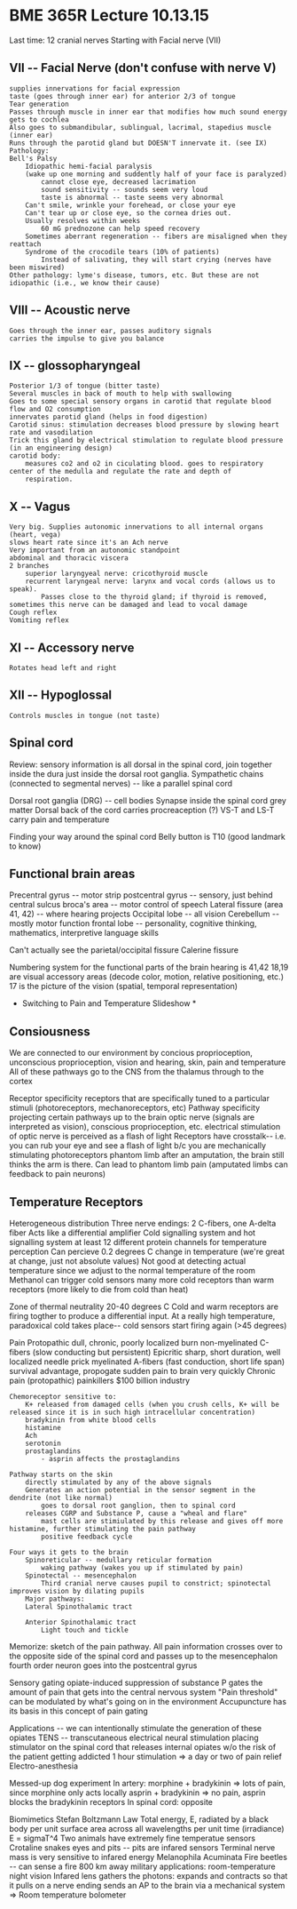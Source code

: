 BME 365R Lecture 10.13.15
==

Last time: 12 cranial nerves
Starting with Facial nerve (VII)

VII -- Facial Nerve  (don't confuse with nerve V)
--
	supplies innervations for facial expression
	taste (goes through inner ear) for anterior 2/3 of tongue
	Tear generation
	Passes through muscle in inner ear that modifies how much sound energy gets to cochlea
	Also goes to submandibular, sublingual, lacrimal, stapedius muscle (inner ear)
	Runs through the parotid gland but DOESN'T innervate it. (see IX)
	Pathology:
	Bell's Palsy
		Idiopathic hemi-facial paralysis
		(wake up one morning and suddently half of your face is paralyzed)
			cannot close eye, decreased lacrimation
			sound sensitivity -- sounds seem very loud
			taste is abnormal -- taste seems very abnormal
		Can't smile, wrinkle your forehead, or close your eye
		Can't tear up or close eye, so the cornea dries out.
		Usually resolves within weeks
			60 mG prednozone can help speed recovery
		Sometimes aberrant regeneration -- fibers are misaligned when they reattach 
		Syndrome of the crocodile tears (10% of patients)
			Instead of salivating, they will start crying (nerves have been miswired)
	Other pathology: lyme's disease, tumors, etc. But these are not idiopathic (i.e., we know their cause)

VIII -- Acoustic nerve
--
	Goes through the inner ear, passes auditory signals
	carries the impulse to give you balance

IX -- glossopharyngeal
--
	Posterior 1/3 of tongue (bitter taste)
	Several muscles in back of mouth to help with swallowing
	Goes to some special sensory organs in carotid that regulate blood flow and O2 consumption
	innervates parotid gland (helps in food digestion)
	Carotid sinus: stimulation decreases blood pressure by slowing heart rate and vasodilation
	Trick this gland by electrical stimulation to regulate blood pressure (in an engineering design)
	carotid body:
		measures co2 and o2 in ciculating blood. goes to respiratory center of the medulla and regulate the rate and depth of 
		respiration.

X -- Vagus
--
	Very big. Supplies autonomic innervations to all internal organs (heart, vega)
	slows heart rate since it's an Ach nerve
	Very important from an autonomic standpoint
	abdominal and thoracic viscera
	2 branches
		superior laryngyeal nerve: cricothyroid muscle
		recurrent laryngeal nerve: larynx and vocal cords (allows us to speak).
			Passes close to the thyroid gland; if thyroid is removed, sometimes this nerve can be damaged and lead to vocal damage
	Cough reflex
	Vomiting reflex

XI -- Accessory nerve
--
	Rotates head left and right

XII -- Hypoglossal
--
	Controls muscles in tongue (not taste)

Spinal cord
--
Review: sensory information is all dorsal in the spinal cord, join together inside the dura just inside the dorsal root ganglia.
	Sympathetic chains (connected to segmental nerves) -- like a parallel spinal cord
	
Dorsal root ganglia (DRG) -- cell bodies
Synapse inside the spinal cord grey matter
Dorsal back of the cord carries procreaception (?) VS-T and LS-T carry pain and temperature

Finding your way around the spinal cord
	Belly button is T10 (good landmark to know)	

Functional brain areas
--
Precentral gyrus -- motor strip
postcentral gyrus -- sensory, just behind central sulcus
broca's area -- motor control of speech
Lateral fissure (area 41, 42) -- where hearing projects
Occipital lobe -- all vision
Cerebellum -- mostly motor function
frontal lobe -- personality, cognitive thinking, mathematics, interpretive language skills

Can't actually see the parietal/occipital fissure
Calerine fissure

Numbering system for the functional parts of the brain
	hearing is 41,42
	18,19 are visual accessory areas (decode color, motion, relative positioning, etc.)
	17 is the picture of the vision (spatial, temporal representation)

* Switching to Pain and Temperature Slideshow *

Consiousness
--
We are connected to our environment by
	concious proprioception, 
	unconscious proprioception, 
	vision and hearing,
	skin,
	pain and temperature
All of these pathways go to the CNS from the thalamus through to the cortex

Receptor specificity
	receptors that are specifically tuned to a particular stimuli (photoreceptors, mechanoreceptors, etc)
Pathway specificity
	projecting certain pathways up to the brain
	optic nerve (signals are interpreted as vision), conscious proprioception, etc.
		electrical stimulation of optic nerve is perceived as a flash of light
		Receptors have crosstalk-- i.e. you can rub your eye and see a flash of light b/c you are mechanically stimulating photoreceptors
	phantom limb
		after an amputation, the brain still thinks the arm is there.
		Can lead to phantom limb pain (amputated limbs can feedback to pain neurons)

Temperature Receptors
--
Heterogeneous distribution
	Three nerve endings: 2 C-fibers, one A-delta fiber
	Acts like a differential amplifier
	Cold signalling system and hot signalling system
	at least 12 different protein channels for temperature perception
	Can percieve 0.2 degrees C change in temperature (we're great at change, just not absolute values)
	Not good at detecting actual temperature since we adjust to the normal temperature of the room	
	Methanol can trigger cold sensors
	many more cold receptors than warm receptors (more likely to die from cold than heat)

Zone of thermal neutrality
	20-40 degrees C
	Cold and warm receptors are firing togther to produce a differential input. 
	At a really high temperature, paradoxical cold takes place-- cold sensors start firing again (>45 degrees)
	
Pain
	Protopathic
		dull, chronic, poorly localized
		burn
		non-myelinated C-fibers (slow conducting but persistent)
	Epicritic
		sharp, short duration, well localized
		needle prick
		myelinated A-fibers (fast conduction, short life span)
			survival advantage, propogate sudden pain to brain very quickly
	Chronic pain (protopathic) 
		painkillers $100 billion industry

	Chemoreceptor sensitive to:
		K+ released from damaged cells (when you crush cells, K+ will be released since it is in such high intracellular concentration)
		bradykinin from white blood cells
		histamine
		Ach
		serotonin
		prostaglandins
			- asprin affects the prostaglandins

	Pathway starts on the skin
		directly stimulated by any of the above signals
		Generates an action potential in the sensor segment in the dendrite (not like normal)
			goes to dorsal root ganglion, then to spinal cord
		releases CGRP and Substance P, cause a "wheal and flare"
			mast cells are stimiulated by this release and gives off more histamine, further stimulating the pain pathway
			positive feedback cycle

	Four ways it gets to the brain
		Spinoreticular -- medullary reticular formation
			waking pathway (wakes you up if stimulated by pain)
		Spinotectal -- mesencephalon
			Third cranial nerve causes pupil to constrict; spinotectal improves vision by dilating pupils
		Major pathways:
		Lateral Spinothalamic tract
				
		Anterior Spinothalamic tract
			Light touch and tickle

Memorize: sketch of the pain pathway.
	All pain information crosses over to the opposite side of the spinal cord and passes up to the mesencephalon
		fourth order neuron goes into the postcentral gyrus
	
Sensory gating
	opiate-induced suppression of substance P
		gates the amount of pain that gets into the central nervous system
		"Pain threshold" can be modulated by what's going on in the environment
	Accupuncture has its basis in this concept of pain gating

Applications -- we can intentionally stimulate the generation of these opiates
	TENS -- transcutaneous electrical neural stimulation
		placing stimulator on the spinal cord that releases internal opiates w/o the risk of the patient getting addicted
		1 hour stimulation => a day or two of pain relief
	Electro-anesthesia
		
Messed-up dog experiment
	In artery:
		morphine + bradykinin => lots of pain, since morphine only acts locally
		asprin + bradykinin => no pain, asprin blocks the bradykinin receptors
	In spinal cord:
		opposite

Biomimetics
	Stefan Boltzmann Law
		Total energy, E, radiated by a black body per unit surface area across all wavelengths per unit time (irradiance) E = sigmaT^4
	Two animals have extremely fine temperatue sensors
		Crotaline snakes
			eyes and pits -- pits are infared sensors
			Terminal nerve mass is very sensitive to infared energy
		Melanophila Acuminata
			Fire beetles -- can sense a fire 800 km away
			military applications: room-temperature night vision
			Infared lens gathers the photons: expands and contracts so that it pulls on a nerve ending
				sends an AP to the brain via a mechanical system
	=> Room temperature bolometer 


